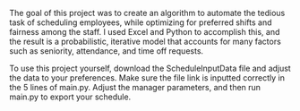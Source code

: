 The goal of this project was to create an algorithm to automate the tedious task of scheduling employees, while optimizing for preferred shifts and fairness among the staff. I used Excel and Python to accomplish this, and the result is a probabilistic, iterative model that accounts for many factors such as seniority, attendance, and time off requests.

To use this project yourself, download the ScheduleInputData file and adjust the data to your preferences.
Make sure the file link is inputted correctly in the 5 lines of main.py.
Adjust the manager parameters, and then run main.py to export your schedule.
